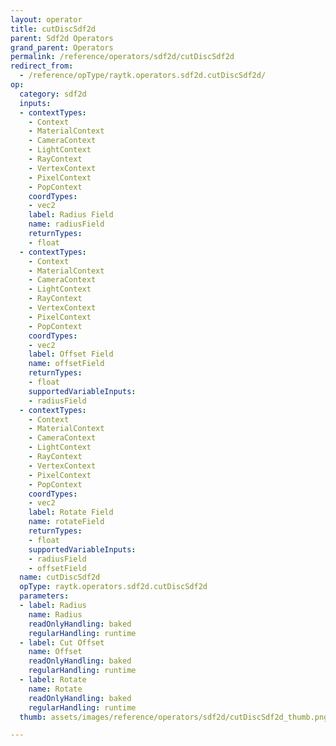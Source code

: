 ```yaml
---
layout: operator
title: cutDiscSdf2d
parent: Sdf2d Operators
grand_parent: Operators
permalink: /reference/operators/sdf2d/cutDiscSdf2d
redirect_from:
  - /reference/opType/raytk.operators.sdf2d.cutDiscSdf2d/
op:
  category: sdf2d
  inputs:
  - contextTypes:
    - Context
    - MaterialContext
    - CameraContext
    - LightContext
    - RayContext
    - VertexContext
    - PixelContext
    - PopContext
    coordTypes:
    - vec2
    label: Radius Field
    name: radiusField
    returnTypes:
    - float
  - contextTypes:
    - Context
    - MaterialContext
    - CameraContext
    - LightContext
    - RayContext
    - VertexContext
    - PixelContext
    - PopContext
    coordTypes:
    - vec2
    label: Offset Field
    name: offsetField
    returnTypes:
    - float
    supportedVariableInputs:
    - radiusField
  - contextTypes:
    - Context
    - MaterialContext
    - CameraContext
    - LightContext
    - RayContext
    - VertexContext
    - PixelContext
    - PopContext
    coordTypes:
    - vec2
    label: Rotate Field
    name: rotateField
    returnTypes:
    - float
    supportedVariableInputs:
    - radiusField
    - offsetField
  name: cutDiscSdf2d
  opType: raytk.operators.sdf2d.cutDiscSdf2d
  parameters:
  - label: Radius
    name: Radius
    readOnlyHandling: baked
    regularHandling: runtime
  - label: Cut Offset
    name: Offset
    readOnlyHandling: baked
    regularHandling: runtime
  - label: Rotate
    name: Rotate
    readOnlyHandling: baked
    regularHandling: runtime
  thumb: assets/images/reference/operators/sdf2d/cutDiscSdf2d_thumb.png

---
```

